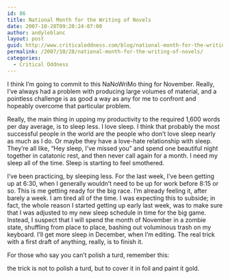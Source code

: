 ```yaml
---
id: 86
title: National Month for the Writing of Novels
date: 2007-10-28T09:20:24-07:00
author: andyleblanc
layout: post
guid: http://www.criticaloddness.com/blog/national-month-for-the-writing-of-novels/
permalink: /2007/10/28/national-month-for-the-writing-of-novels/
categories:
  - Critical Oddness
---
```

I think I&#8217;m going to commit to this NaNoWriMo thing for November. Really, I&#8217;ve always had a problem with producing large volumes of material, and a pointless challenge is as good a way as any for me to confront and hopeably overcome that particular problem.

Really, the main thing in upping my productivity to the required 1,600 words per day average, is to sleep less. I love sleep. I think that probably the most successful people in the world are the people who don&#8217;t love sleep nearly as much as I do. Or maybe they have a love-hate relationship with sleep. They&#8217;re all like, &#8220;Hey sleep, I&#8217;ve missed you&#8221; and spend one beautiful night together in catatonic rest, and then never call again for a month. I need my sleep all of the time. Sleep is starting to feel smothered.

I&#8217;ve been practicing, by sleeping less. For the last week, I&#8217;ve been getting up at 6:30, when I generally wouldn&#8217;t need to be up for work before 8:15 or so. This is me getting ready for the big race. I&#8217;m already feeling it, after barely a week. I am tired all of the time. I was expecting this to subside; in fact, the whole reason I started getting up early last week, was to make sure that I was adjusted to my new sleep schedule in time for the big game. Instead, I suspect that I will spend the month of November in a zombie state, shuffling from place to place, bashing out voluminous trash on my keyboard. I&#8217;ll get more sleep in December, when I&#8217;m editing. The real trick with a first draft of anything, really, is to finish it.

For those who say you can&#8217;t polish a turd, remember this: 

the trick is not to polish a turd, but to cover it in foil and paint it gold.